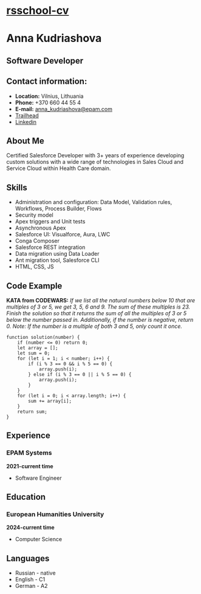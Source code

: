 # [rsschool-cv](https://github.com/AnnaKudryashova/rsschool-cv)

# Anna Kudriashova

## Software Developer


## Contact information:

* **Location:** Vilnius, Lithuania
* **Phone:** +370 660 44 55 4
* **E-mail:** anna_kudriashova@epam.com
* [Trailhead](https://www.salesforce.com/trailblazer/akudriashova)
* [Linkedin](https://www.linkedin.com/in/anna-kudriashova/)

## About Me

 Certified Salesforce Developer with 3+ years of experience developing custom solutions with a wide range of technologies in Sales Cloud and Service Cloud within Health Care domain.

## Skills
* Administration and configuration: Data Model, Validation rules, Workflows, Process Builder, Flows
* Security model
* Apex triggers and Unit tests
* Asynchronous Apex
* Salesforce UI: Visualforce, Aura, LWC
* Conga Composer
* Salesforce REST integration
* Data migration using Data Loader
* Ant migration tool, Salesforce CLI
* HTML, CSS, JS

## Code Example

**KATA from CODEWARS:** *If we list all the natural numbers below 10 that are multiples of 3 or 5, we get 3, 5, 6 and 9. The sum of these multiples is 23.
Finish the solution so that it returns the sum of all the multiples of 3 or 5 below the number passed in.
Additionally, if the number is negative, return 0.
Note: If the number is a multiple of both 3 and 5, only count it once.*

```
function solution(number) {
    if (number <= 0) return 0;
    let array = [];
    let sum = 0;
    for (let i = 1; i < number; i++) {
        if (i % 3 == 0 && i % 5 == 0) {
            array.push(i);
        } else if (i % 3 == 0 || i % 5 == 0) {
            array.push(i);
        }
    }
    for (let i = 0; i < array.length; i++) {
        sum += array[i];
    }
    return sum;
}
```

## Experience
### EPAM Systems
**2021-current time**
* Software Engineer

## Education
### European Humanities University
**2024-current time** 
* Computer Science

## Languages

* Russian - native
* English - C1
* German - A2

